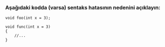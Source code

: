 <h3>Aşağıdaki kodda (varsa) sentaks hatasının nedenini açıklayın: </h3>

```
void foo(int x = 3);

void func(int x = 3)
{
	//...
}

```
